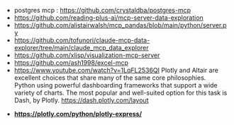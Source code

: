 - postgres mcp : https://github.com/crystaldba/postgres-mcp
- https://github.com/reading-plus-ai/mcp-server-data-exploration
- https://github.com/alistairwalsh/mcp_pandas/blob/main/python/server.py
- https://github.com/tofunori/claude-mcp-data-explorer/tree/main/claude_mcp_data_explorer
- https://github.com/xlisp/visualization-mcp-server
- https://github.com/ash1998/excel-mcp
- https://www.youtube.com/watch?v=1LqFL2536QI
Plotly and Altair are excellent choices that share many of the same core philosophies.
Python using powerful dashboarding frameworks that support a wide variety of charts. The most popular and well-suited option for this task is Dash, by Plotly.
https://dash.plotly.com/layout
* **https://plotly.com/python/plotly-express/**
